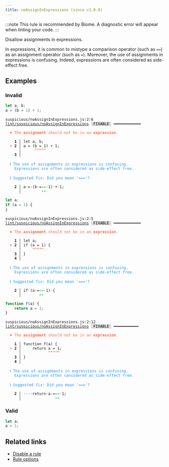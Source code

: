```yaml
---
title: noAssignInExpressions (since v1.0.0)
---
```



:::note
This rule is recommended by Biome. A diagnostic error will appear when linting your code.
:::

Disallow assignments in expressions.

In expressions, it is common to mistype a comparison operator (such as `==`) as an assignment operator (such as `=`).
Moreover, the use of assignments in expressions is confusing.
Indeed, expressions are often considered as side-effect free.

## Examples

### Invalid

```ts
let a, b;
a = (b = 1) + 1;
```

<pre class="language-text"><code class="language-text">suspicious/noAssignInExpressions.js:2:6 <a href="https://biomejs.dev/lint/rules/noAssignInExpressions">lint/suspicious/noAssignInExpressions</a> <span style="color: #000; background-color: #ddd;"> FIXABLE </span> ━━━━━━━━━━━━

<strong><span style="color: Tomato;">  </span></strong><strong><span style="color: Tomato;">✖</span></strong> <span style="color: Tomato;">The </span><span style="color: Tomato;"><strong>assignment</strong></span><span style="color: Tomato;"> should not be in an </span><span style="color: Tomato;"><strong>expression</strong></span><span style="color: Tomato;">.</span>
  
    <strong>1 │ </strong>let a, b;
<strong><span style="color: Tomato;">  </span></strong><strong><span style="color: Tomato;">&gt;</span></strong> <strong>2 │ </strong>a = (b = 1) + 1;
   <strong>   │ </strong>     <strong><span style="color: Tomato;">^</span></strong><strong><span style="color: Tomato;">^</span></strong><strong><span style="color: Tomato;">^</span></strong><strong><span style="color: Tomato;">^</span></strong><strong><span style="color: Tomato;">^</span></strong>
    <strong>3 │ </strong>
  
<strong><span style="color: rgb(38, 148, 255);">  </span></strong><strong><span style="color: rgb(38, 148, 255);">ℹ</span></strong> <span style="color: rgb(38, 148, 255);">The use of assignments in expressions is confusing.
</span><span style="color: rgb(38, 148, 255);">  </span><span style="color: rgb(38, 148, 255);">  </span><span style="color: rgb(38, 148, 255);">Expressions are often considered as side-effect free.</span>
  
<strong><span style="color: rgb(38, 148, 255);">  </span></strong><strong><span style="color: rgb(38, 148, 255);">ℹ</span></strong> <span style="color: rgb(38, 148, 255);">Suggested fix</span><span style="color: rgb(38, 148, 255);">: </span><span style="color: rgb(38, 148, 255);">Did you mean '==='?</span>
  
<strong>  </strong><strong>  2 │ </strong>a<span style="opacity: 0.8;">·</span>=<span style="opacity: 0.8;">·</span>(b<span style="opacity: 0.8;">·</span>=<span style="color: MediumSeaGreen;">=</span><span style="color: MediumSeaGreen;">=</span><span style="opacity: 0.8;">·</span>1)<span style="opacity: 0.8;">·</span>+<span style="opacity: 0.8;">·</span>1;
<strong>  </strong><strong>    │ </strong>        <span style="color: MediumSeaGreen;">+</span><span style="color: MediumSeaGreen;">+</span>        
</code></pre>

```ts
let a;
if (a = 1) {
}
```

<pre class="language-text"><code class="language-text">suspicious/noAssignInExpressions.js:2:5 <a href="https://biomejs.dev/lint/rules/noAssignInExpressions">lint/suspicious/noAssignInExpressions</a> <span style="color: #000; background-color: #ddd;"> FIXABLE </span> ━━━━━━━━━━━━

<strong><span style="color: Tomato;">  </span></strong><strong><span style="color: Tomato;">✖</span></strong> <span style="color: Tomato;">The </span><span style="color: Tomato;"><strong>assignment</strong></span><span style="color: Tomato;"> should not be in an </span><span style="color: Tomato;"><strong>expression</strong></span><span style="color: Tomato;">.</span>
  
    <strong>1 │ </strong>let a;
<strong><span style="color: Tomato;">  </span></strong><strong><span style="color: Tomato;">&gt;</span></strong> <strong>2 │ </strong>if (a = 1) {
   <strong>   │ </strong>    <strong><span style="color: Tomato;">^</span></strong><strong><span style="color: Tomato;">^</span></strong><strong><span style="color: Tomato;">^</span></strong><strong><span style="color: Tomato;">^</span></strong><strong><span style="color: Tomato;">^</span></strong>
    <strong>3 │ </strong>}
    <strong>4 │ </strong>
  
<strong><span style="color: rgb(38, 148, 255);">  </span></strong><strong><span style="color: rgb(38, 148, 255);">ℹ</span></strong> <span style="color: rgb(38, 148, 255);">The use of assignments in expressions is confusing.
</span><span style="color: rgb(38, 148, 255);">  </span><span style="color: rgb(38, 148, 255);">  </span><span style="color: rgb(38, 148, 255);">Expressions are often considered as side-effect free.</span>
  
<strong><span style="color: rgb(38, 148, 255);">  </span></strong><strong><span style="color: rgb(38, 148, 255);">ℹ</span></strong> <span style="color: rgb(38, 148, 255);">Suggested fix</span><span style="color: rgb(38, 148, 255);">: </span><span style="color: rgb(38, 148, 255);">Did you mean '==='?</span>
  
<strong>  </strong><strong>  2 │ </strong>if<span style="opacity: 0.8;">·</span>(a<span style="opacity: 0.8;">·</span>=<span style="color: MediumSeaGreen;">=</span><span style="color: MediumSeaGreen;">=</span><span style="opacity: 0.8;">·</span>1)<span style="opacity: 0.8;">·</span>{
<strong>  </strong><strong>    │ </strong>       <span style="color: MediumSeaGreen;">+</span><span style="color: MediumSeaGreen;">+</span>     
</code></pre>

```ts
function f(a) {
    return a = 1;
}
```

<pre class="language-text"><code class="language-text">suspicious/noAssignInExpressions.js:2:12 <a href="https://biomejs.dev/lint/rules/noAssignInExpressions">lint/suspicious/noAssignInExpressions</a> <span style="color: #000; background-color: #ddd;"> FIXABLE </span> ━━━━━━━━━━━

<strong><span style="color: Tomato;">  </span></strong><strong><span style="color: Tomato;">✖</span></strong> <span style="color: Tomato;">The </span><span style="color: Tomato;"><strong>assignment</strong></span><span style="color: Tomato;"> should not be in an </span><span style="color: Tomato;"><strong>expression</strong></span><span style="color: Tomato;">.</span>
  
    <strong>1 │ </strong>function f(a) {
<strong><span style="color: Tomato;">  </span></strong><strong><span style="color: Tomato;">&gt;</span></strong> <strong>2 │ </strong>    return a = 1;
   <strong>   │ </strong>           <strong><span style="color: Tomato;">^</span></strong><strong><span style="color: Tomato;">^</span></strong><strong><span style="color: Tomato;">^</span></strong><strong><span style="color: Tomato;">^</span></strong><strong><span style="color: Tomato;">^</span></strong>
    <strong>3 │ </strong>}
    <strong>4 │ </strong>
  
<strong><span style="color: rgb(38, 148, 255);">  </span></strong><strong><span style="color: rgb(38, 148, 255);">ℹ</span></strong> <span style="color: rgb(38, 148, 255);">The use of assignments in expressions is confusing.
</span><span style="color: rgb(38, 148, 255);">  </span><span style="color: rgb(38, 148, 255);">  </span><span style="color: rgb(38, 148, 255);">Expressions are often considered as side-effect free.</span>
  
<strong><span style="color: rgb(38, 148, 255);">  </span></strong><strong><span style="color: rgb(38, 148, 255);">ℹ</span></strong> <span style="color: rgb(38, 148, 255);">Suggested fix</span><span style="color: rgb(38, 148, 255);">: </span><span style="color: rgb(38, 148, 255);">Did you mean '==='?</span>
  
<strong>  </strong><strong>  2 │ </strong><span style="opacity: 0.8;">·</span><span style="opacity: 0.8;">·</span><span style="opacity: 0.8;">·</span><span style="opacity: 0.8;">·</span>return<span style="opacity: 0.8;">·</span>a<span style="opacity: 0.8;">·</span>=<span style="color: MediumSeaGreen;">=</span><span style="color: MediumSeaGreen;">=</span><span style="opacity: 0.8;">·</span>1;
<strong>  </strong><strong>    │ </strong>              <span style="color: MediumSeaGreen;">+</span><span style="color: MediumSeaGreen;">+</span>   
</code></pre>

### Valid

```ts
let a;
a = 1;
```

## Related links

- [Disable a rule](/linter/#disable-a-lint-rule)
- [Rule options](/linter/#rule-options)
